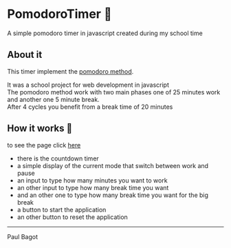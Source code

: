 # PomodoroTimer 🍅
A simple pomodoro timer in javascript created during my school time
## About it
This timer implement the [pomodoro method](https://www.methode-pomodoro.fr/).  

It was a school project for web development in javascript  
The pomodoro method work with two main phases one of 25 minutes work  
and another one 5 minute break.  
After 4 cycles you benefit from a break time of 20 minutes  
## How it works 📓
to see the page click [here](https://paulbagot.github.io/PomodoroTimer/)

* there is the countdown timer
* a simple display of the current mode that switch between work and pause
* an input to type how many minutes you want to work
* an other input to type how many break time you want
* and an other one to type how many break time you want for the big break
* a button to start the application
* an other button to reset the application
___
Paul Bagot
